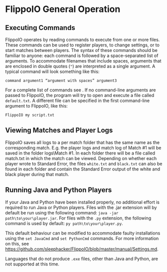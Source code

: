 # FlippoIO General Operation
## Executing Commands
FlippoIO operates by reading commands to execute from one or more files. These commands can be used to register players, to change settings, or to start matches between players. The syntax of these commands should be familiar to anyone: each command is followed by a space-separated list of arguments. To accommodate filenames that include spaces, arguments that are enclosed in double quotes (`"`) are interpreted as a single argument. A typical command will look something like this:

`command argument1 “argument with spaces” argument3`

For a complete list of commands see <INSERT LINK TO COMMAND LIST HERE>.
If no command-line arguments are passed to FlippoIO, the program will try to open and execute a file called `default.txt`. A different file can be specified in the first command-line argument to FlippoIO, like this:

`FlippoIO my script.txt`

## Viewing Matches and Player Logs
FlippoIO saves all logs to a per match folder that has the same name as the corresponding match. E.g. the player logs and match log of Match #1 will be saved in the folder logs\Match #1. In each folder there will be a file called match.txt in which the match can be viewed. Depending on whether each player wrote to Standard Error, the files `white.txt` and `black.txt` can also be found in each folder and contain the Standard Error output of the white and black player during that match.

## Running Java and Python Players
If your Java and Python have been installed properly, no additional effort is required to run Java or Python players. Files with the .jar extension will by default be run using the following command: `java -jar path\to\your\player.jar`. For files with the `.py` extension, the following command is used by default: `py path\to\your\player.py`.

This default behaviour can be modified to accommodate faulty installations using the `set JavaCmd` and `set PythonCmd` commands. For more information on this, see https://github.com/sleephacker/FlippoIO/blob/master/manual/Settings.md.

Languages that do not produce `.exe` files, other than Java and Python, are not supported at this time.
